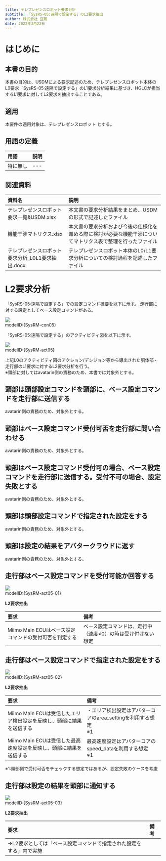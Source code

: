 ```yaml
---
title: テレプレゼンスロボット要求分析
subtitle: 「SysRS-05:遠隔で設定する」のL2要求抽出
author: 株式会社 豆蔵
date: 2022年3月22日
---
```

<!-- ↑表紙ページのための情報 -->

<div style="page-break-before:always"></div>

# はじめに

## 本書の目的

本書の目的は、USDMによる要求記述のため、テレプレゼンスロボット本体のL0要求「SysRS-05:遠隔で設定する」のL1要求分析結果に基づき、HGLCが担当するL1要求に対してL2要求を抽出することである。

## 適用

本要件の適用対象は、テレプレゼンスロボット とする。

## 用語の定義

|用語|説明|
|:---|:---|
|特に無し|---|

## 関連資料

|資料名|説明|
|:---|:---|
|テレプレゼンスロボット要求一覧&USDM.xlsx|本文書の要求分析結果をまとめ、USDMの形式で記述したファイル|
|機能干渉マトリクス.xlsx|本文書の要求分析および今後の仕様化を進める際に検討が必要な機能干渉についてマトリクス表で整理を行ったファイル|
|テレプレゼンスロボット要求分析_L0L1要求抽出.docx|テレプレゼンスロボット本体のL0/L1要求分析についての検討過程を記述したファイル|


<div style="page-break-before:always"></div>

# L2要求分析

「SysRS-05:遠隔で設定する」での設定コマンド概要を以下に示す。
走行部に対する設定としてベース設定コマンドがある。

![](.images/conceptual/setting_command.png)  
modelID:{SysRM-con05}

「SysRS-05:遠隔で設定する」のアクティビティ図を以下に示す。

![](.images/activity/remote_setting.png)  
modelID:{SysRM-act05}

上記L0のアクティビティ図のアクション/デシジョン等から導出された胴体部・走行部のL1要求に対するL2要求分析を行う。  
※頭部に対してはavatarin側の責務のため、本書では対象外とする。

<div style="page-break-before:always"></div>

## 頭部は頭部設定コマンドを頭部に、ベース設定コマンドを走行部に送信する

avatarin側の責務のため、対象外とする。

<div style="page-break-before:always"></div>

## 頭部はベース設定コマンド受付可否を走行部に問い合わせる

avatarin側の責務のため、対象外とする。

<div style="page-break-before:always"></div>

## 頭部はベース設定コマンド受付可の場合、ベース設定コマンドを走行部に送信する。受付不可の場合、設定失敗とする

avatarin側の責務のため、対象外とする。

<div style="page-break-before:always"></div>

## 頭部は頭部設定コマンドで指定された設定をする

avatarin側の責務のため、対象外とする。

<div style="page-break-before:always"></div>

## 頭部は設定の結果をアバタークラウドに返す

avatarin側の責務のため、対象外とする。

<div style="page-break-before:always"></div>

## 走行部はベース設定コマンドを受付可能か回答する

![](.images/activity/remote_setting/act01.png)  
modelID:{SysRM-act05-01}

**L2要求抽出**

|要求|備考|
|:---|:---|
|Miimo Main ECUはベース設定コマンドの受付可否を判定する|ベース設定コマンドは、走行中（速度≠0）の時は受け付けない想定|

<div style="page-break-before:always"></div>

## 走行部はベース設定コマンドで指定された設定をする

![](.images/activity/remote_setting/act02.png)  
modelID:{SysRM-act05-02}


**L2要求抽出**

|要求|備考|
|:---|:---|
|Miimo Main ECUは受信したエリア検出設定を反映し、頭部に結果を送信する|・エリア検出設定はアバターコアのarea_settingを利用する想定<br/>※1|
|Miimo Main ECUは受信した最高速度設定を反映し、頭部に結果を送信する|最高速度設定はアバターコアのspeed_dataを利用する想定<br/>※1|

※1:頭部側で受付可否をチェックする想定ではあるが、設定失敗のケースを考慮

<div style="page-break-before:always"></div>

## 走行部は設定の結果を頭部に通知する

![](.images/activity/remote_setting/act03.png)  
modelID:{SysRM-act05-03}



**L2要求抽出**

|要求|備考|
|:---|:---|
|→L2要求としては「ベース設定コマンドで指定された設定をする」内で実施||

<div style="page-break-before:always"></div>
